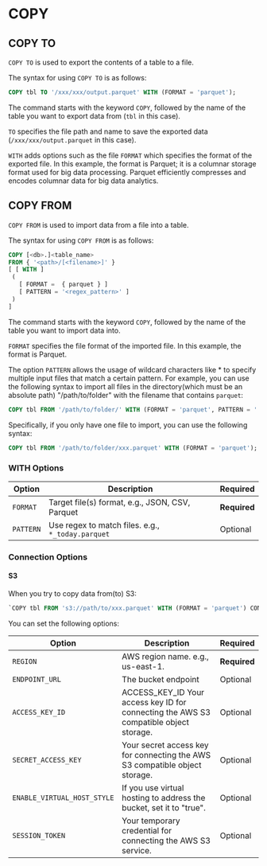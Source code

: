 # COPY

## COPY TO

`COPY TO` is used to export the contents of a table to a file.

The syntax for using `COPY TO` is as follows:

```sql
COPY tbl TO '/xxx/xxx/output.parquet' WITH (FORMAT = 'parquet');
```

The command starts with the keyword `COPY`, followed by the name of the table you want to export data from (`tbl` in this case). 

`TO` specifies the file path and name to save the exported
data (`/xxx/xxx/output.parquet` in this case). 

`WITH` adds options such as the file `FORMAT` which specifies the format of the exported file. In this example, the format is Parquet; it is a columnar storage format used for big data processing. Parquet efficiently compresses and encodes columnar data for big data analytics. 

## COPY FROM

`COPY FROM` is used to import data from a file into a table.

The syntax for using `COPY FROM` is as follows:

```sql
COPY [<db>.]<table_name>
FROM { '<path>/[<filename>]' }
[ [ WITH ]
 (
   [ FORMAT =  { parquet } ]
   [ PATTERN = '<regex_pattern>' ]
 )
]
```

The command starts with the keyword `COPY`, followed by the name of the table you want to import data into.

`FORMAT` specifies the file format of the imported file. In this example, the format is Parquet.

The option `PATTERN` allows the usage of wildcard characters like * to specify multiple input files that 
match a certain pattern. For example, you can use the following syntax to import all files in the 
directory(which must be an absolute path) "/path/to/folder" with the filename that contains `parquet`:

```sql
COPY tbl FROM '/path/to/folder/' WITH (FORMAT = 'parquet', PATTERN = '.*parquet.*');
```

Specifically, if you only have one file to import, you can use the following syntax:

```sql
COPY tbl FROM '/path/to/folder/xxx.parquet' WITH (FORMAT = 'parquet');
```

### WITH Options

| Option  | Description  | Required |
|---|---|---|
| `FORMAT` | Target file(s) format, e.g., JSON, CSV, Parquet	 | **Required** |
| `PATTERN` | Use regex to match files. e.g., `*_today.parquet` | Optional |

### Connection Options

#### S3

When you try to copy data from(to) S3:
```sql
`COPY tbl FROM 's3://path/to/xxx.parquet' WITH (FORMAT = 'parquet') CONNECTION(BUCKET = 'us-west-2');`. 
```
You can set the following options:

| Option  | Description  | Required |
|---|---|---|
| `REGION` | AWS region name.  e.g., us-east-1.	 | **Required** |
| `ENDPOINT_URL`  | The bucket endpoint  | Optional |
| `ACCESS_KEY_ID` | ACCESS_KEY_ID	Your access key ID for connecting the AWS S3 compatible object storage.  | Optional |
| `SECRET_ACCESS_KEY` | Your secret access key for connecting the AWS S3 compatible object storage.	 | Optional |
| `ENABLE_VIRTUAL_HOST_STYLE` | If you use virtual hosting to address the bucket, set it to "true".| Optional |
| `SESSION_TOKEN` | Your temporary credential for connecting the AWS S3 service.	| Optional |
